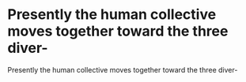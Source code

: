 # Presently the human collective moves together toward the three diver-

Presently the human collective moves together toward the three diver-